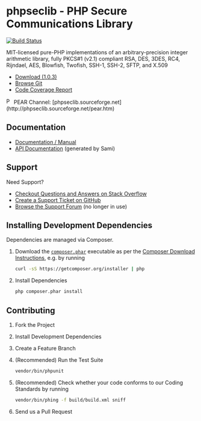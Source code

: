 # phpseclib - PHP Secure Communications Library

[![Build Status](https://travis-ci.org/phpseclib/phpseclib.svg?branch=1.0)](https://travis-ci.org/phpseclib/phpseclib)

MIT-licensed pure-PHP implementations of an arbitrary-precision integer
arithmetic library, fully PKCS#1 (v2.1) compliant RSA, DES, 3DES, RC4, Rijndael,
AES, Blowfish, Twofish, SSH-1, SSH-2, SFTP, and X.509

* [Download (1.0.3)](http://sourceforge.net/projects/phpseclib/files/phpseclib1.0.3.zip/download)
* [Browse Git](https://github.com/phpseclib/phpseclib)
* [Code Coverage Report](http://phpseclib.bantux.org/code_coverage/1.0/latest/)

<img src="http://phpseclib.sourceforge.net/pear-icon.png" alt="PEAR Channel" width="16" height="16">
PEAR Channel: [phpseclib.sourceforge.net](http://phpseclib.sourceforge.net/pear.htm)

## Documentation

* [Documentation / Manual](http://phpseclib.sourceforge.net/)
* [API Documentation](http://phpseclib.bantux.org/api/1.0/) (generated by Sami)

## Support

Need Support?

* [Checkout Questions and Answers on Stack Overflow](http://stackoverflow.com/questions/tagged/phpseclib)
* [Create a Support Ticket on GitHub](https://github.com/phpseclib/phpseclib/issues/new)
* [Browse the Support Forum](http://www.frostjedi.com/phpbb/viewforum.php?f=46) (no longer in use)

## Installing Development Dependencies

Dependencies are managed via Composer.

1. Download the [`composer.phar`](https://getcomposer.org/composer.phar) executable as per the
   [Composer Download Instructions](https://getcomposer.org/download/), e.g. by running

    ``` sh
    curl -sS https://getcomposer.org/installer | php
    ```

2. Install Dependencies

    ``` sh
    php composer.phar install
    ```

## Contributing

1. Fork the Project

2. Install Development Dependencies

3. Create a Feature Branch

4. (Recommended) Run the Test Suite

    ``` sh
    vendor/bin/phpunit
    ```
5. (Recommended) Check whether your code conforms to our Coding Standards by running

    ``` sh
    vendor/bin/phing -f build/build.xml sniff
    ```

6. Send us a Pull Request
